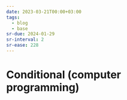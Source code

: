 ```yaml
---
date: 2023-03-21T00:00+03:00
tags:
  - blog
  - base
sr-due: 2024-01-29
sr-interval: 2
sr-ease: 228
---
```


# Conditional (computer programming)
